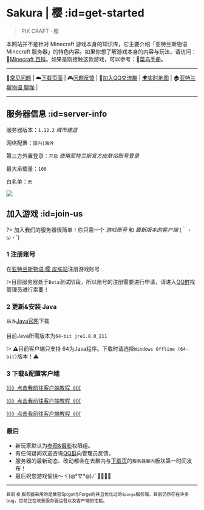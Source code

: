 [homepage]: https://kamikuz.cn/
[dynmap]: https://mc.kamikuz.cn/map
[qqgroup]: https://jq.qq.com/?_wv=1027&k=576OUne
[downloadpage]: https://mc.kamikuz.cn/download
[blog]: https://mc.kamikuz.cn/community
[mcwiki]: https://minecraft-zh.gamepedia.com/
[beginner-guide]: http://minecraft-zh.gamepedia.com/%E6%95%99%E7%A8%8B/%E8%8F%9C%E9%B8%9F%E6%89%8B%E5%86%8C
[skin]: https://mc.pixmeow.cn/
[java]: https://www.java.com/en/download/manual.jsp
[group-def]: /welcome/groups.md#def
[group-adv]: /welcome/groups.md#adv
[server-survival]: /welcome/servers.md#survival
[server-creative]: /welcome/servers.md#creative
[faq]: /welcome/faq.md
[issues]: https://github.com/Kamikuz/Atorasumonogatarito/issues
[client]: /welcome/client.md
[test]: /test.md
[map]: https://map.mc.kamikuz.cn/

# Sakura | 樱 :id=get-started

> PIX CRAFT · 樱

本网站并不是针对 Minecraft 游戏本身的知识库，它主要介绍「亚特兰斯物语 Minecraft 服务器」的特色内容。如果你想了解游戏本身的内容与玩法，请访问：🔗[Minecraft 百科][mcwiki]。如果是刚接触这款游戏，可以参考：🍰[菜鸟手册][beginner-guide]。

----

📖[常见问题][faq] | ☁️[下载页面][downloadpage] | 🎮[问题反馈][issues] | 🐧[加入QQ交流群][qqgroup] | [🌍实时地图][map] | 🏠[亚特兰斯物语 聊咖][blog] |

----

## 服务器信息 :id=server-info

服务器版本：`1.12.2` *城市建造*

网络配置：`国内|海外`

第三方外置登录：`开启` *使用亚特兰斯官方皮肤站账号登录*

最大承载量：`100`

白名单：`无`

<a href="https://minecraft-mp.com/server-s272660" target="_blank"><img src="https://minecraft-mp.com/banner-272660-3.png" border="0"></a>

## 加入游戏 :id=join-us

?> 加入我们的服务器很简单！你只需一个 *游戏账号* 和 *最新版本的客户端* (｀・ω・´)

### 1 注册账号

在[亚特兰斯物语·樱 皮肤站][skin]注册游戏账号

!>目前服务器处于`Beta`测试阶段，所以账号的注册需要进行申请，请进入[QQ群][qqgroup]找管理员进行索要！

### 2 更新&安装 Java

从☕️[Java官网][java]下载

目前Java所需版本为`64-bit jre1.8.0_211`

!> ⚠️目前客户端只支持 64为Java程序。下载时请选择`Windows Offline (64-bit)`版本！⚠️


### 3 下载&配置客户端

[》》》点击我前往客户端教程《《《][client]

[》》》点击我前往客户端教程《《《][client]

[》》》点击我前往客户端教程《《《][client]                                     

### 最后

- 新玩家默认为[参观&摄影][group-def]权限组。
- 有任何疑问欢迎咨询[QQ群][qqgroup]向管理员反馈。
- 服务器的最新动态、改动都会在去群内与[下载页](https://wiki.kamikuz.cn/download.html)的`服务器案内`板块第一时间发布！
- 最后祝您游戏愉快～ヾ(◍°∇°◍)ﾉﾞ🎉🎊🎉🎊

----

<small>目前 `樱` 服务器采用的是兼容Spigot与Forge的并且优化过的`Sponge`服务端，目前仍然存在许多bug，目前正在改善服务器运营以及客户端的性能。</small>
